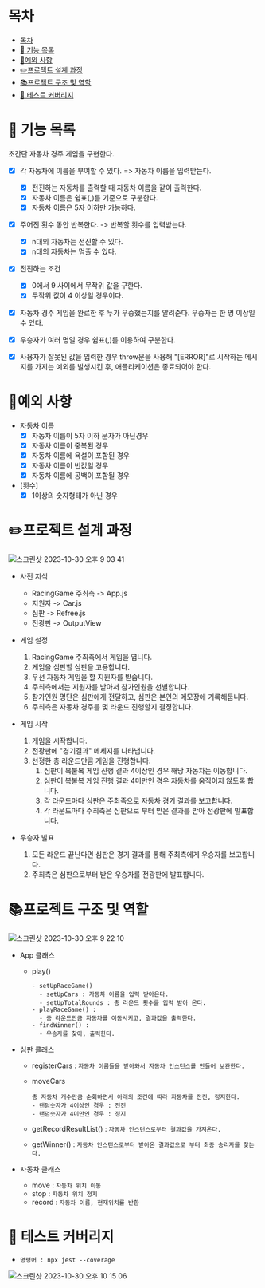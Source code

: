 # 목차

- [목차](#목차)
- [🚀 기능 목록](#-기능-목록)
- [🚨예외 사항](#예외-사항)
- [✏️프로젝트 설계 과정](#️프로젝트-설계-과정)
- [📚프로젝트 구조 및 역할](#프로젝트-구조-및-역할)
- [🧪 테스트 커버리지](#-테스트-커버리지)

# 🚀 기능 목록

초간단 자동차 경주 게임을 구현한다.

- [x] 각 자동차에 이름을 부여할 수 있다. => 자동차 이름을 입력받는다.
  - [x] 전진하는 자동차를 출력할 때 자동차 이름을 같이 출력한다.
  - [x] 자동차 이름은 쉼표(,)를 기준으로 구분한다.
  - [x] 자동차 이름은 5자 이하만 가능하다.
        <br>
- [x] 주어진 횟수 동안 반복한다. -> 반복할 횟수를 입력받는다.

  - [x] n대의 자동차는 전진할 수 있다.
  - [x] n대의 자동차는 멈출 수 있다.
        <br>

- [x] 전진하는 조건
  - [x] 0에서 9 사이에서 무작위 값을 구한다.
  - [x] 무작위 값이 4 이상일 경우이다.
- [x] 자동차 경주 게임을 완료한 후 누가 우승했는지를 알려준다. 우승자는 한 명 이상일 수 있다.
- [x] 우승자가 여러 명일 경우 쉼표(,)를 이용하여 구분한다.
- [x] 사용자가 잘못된 값을 입력한 경우 throw문을 사용해 "[ERROR]"로 시작하는 메시지를 가지는 예외를 발생시킨 후, 애플리케이션은 종료되어야 한다.

# 🚨예외 사항

- 자동차 이름
  - [x] 자동차 이름이 5자 이하 문자가 아닌경우
  - [x] 자동차 이름이 중복된 경우
  - [x] 자동차 이름에 욕설이 포함된 경우
  - [x] 자동차 이름이 빈깂일 경우
  - [x] 자동차 이름에 공백이 포함될 경우
- [횟수]
  - [x] 1이상의 숫자형태가 아닌 경우

# ✏️프로젝트 설계 과정

![스크린샷 2023-10-30 오후 9 03 41](https://github.com/rlaclghks123/refactoring/assets/55423198/8be7bf57-bda1-4b8c-bd82-b8b06c1fc4a2)

- 사전 지식

  - RacingGame 주최측 -> App.js
  - 지원자 -> Car.js
  - 심판 -> Refree.js
  - 전광판 -> OutputView

- 게임 설정

  1. RacingGame 주최측에서 게임을 엽니다.
  2. 게임을 심판할 심판을 고용합니다.
  3. 우선 자동차 게임을 할 지원자를 받습니다.
  4. 주최측에서는 지원자를 받아서 참가인원을 선별합니다.
  5. 참가인원 명단은 심판에게 전달하고, 심판은 본인의 메모장에 기록해둡니다.
  6. 주최측은 자동차 경주를 몇 라운드 진행할지 결정합니다.

- 게임 시작

  1. 게임을 시작합니다.
  2. 전광판에 "경기결과" 메세지를 나타냅니다.
  3. 선정한 총 라운드만큼 게임을 진행합니다.
     1. 심판이 복불복 게임 진행 결과 4이상인 경우 해당 자동차는 이동합니다.
     2. 심판이 복불복 게임 진행 결과 4미만인 경우 자동차를 움직이지 않도록 합니다.
     3. 각 라운드마다 심판은 주최즉으로 자동차 경기 결과를 보고합니다.
     4. 각 라운드마다 주최측은 심판으로 부터 받은 결과를 받아 전광판에 발표합니다.

- 우승자 발표
  1. 모든 라운드 끝난다면 심판은 경기 결과를 통해 주최측에게 우승자를 보고합니다.
  2. 주최측은 심판으로부터 받은 우승자를 전광판에 발표합니다.

# 📚프로젝트 구조 및 역할

![스크린샷 2023-10-30 오후 9 22 10](https://github.com/rlaclghks123/refactoring/assets/55423198/b90e3122-1091-4d99-9d84-87e829240e33)

- App 클래스

  - play()

    ```
    - setUpRaceGame()
      - setUpCars : 자동차 이름을 입력 받아온다.
      - setUpTotalRounds : 총 라운드 횟수를 입력 받아 온다.
    - playRaceGame() :
      - 총 라운드만큼 자동차를 이동시키고, 결과값을 출력한다.
    - findWinner() :
      - 우승자를 찾아, 출력한다.
    ```

- 심판 클래스

  - registerCars : `자동차 이름들을 받아와서 자동차 인스턴스를 만들어 보관한다.`
  - moveCars

    ```
    총 자동차 개수만큼 순회하면서 아래의 조건에 따라 자동차를 전진, 정지한다.
    - 랜덤숫자가 4이상인 경우 : 전진
    - 랜덤숫자가 4미만인 경우 : 정지
    ```

  - getRecordResultList() : `자동차 인스턴스로부터 결과값을 가져온다.`
  - getWinner() : `자동차 인스턴스로부터 받아온 결과값으로 부터 최종 승리자를 찾는다.`

- 자동차 클래스
  - move : `자동차 위치 이동`
  - stop : `자동차 위치 정지`
  - record : `자동차 이름, 현재위치를 반환`

# 🧪 테스트 커버리지

- `명령어 : npx jest --coverage`

![스크린샷 2023-10-30 오후 10 15 06](https://github.com/rlaclghks123/refactoring/assets/55423198/cfc75b9b-de27-4d3e-9227-69b3bf996833)
